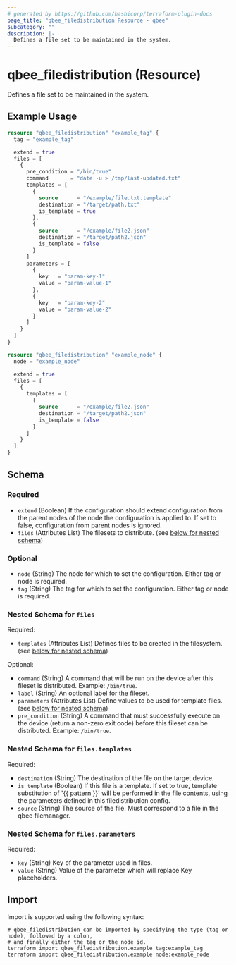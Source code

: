 ```yaml
---
# generated by https://github.com/hashicorp/terraform-plugin-docs
page_title: "qbee_filedistribution Resource - qbee"
subcategory: ""
description: |-
  Defines a file set to be maintained in the system.
---
```


# qbee_filedistribution (Resource)

Defines a file set to be maintained in the system.

## Example Usage

```terraform
resource "qbee_filedistribution" "example_tag" {
  tag = "example_tag"

  extend = true
  files = [
    {
      pre_condition = "/bin/true"
      command       = "date -u > /tmp/last-updated.txt"
      templates = [
        {
          source      = "/example/file.txt.template"
          destination = "/target/path.txt"
          is_template = true
        },
        {
          source      = "/example/file2.json"
          destination = "/target/path2.json"
          is_template = false
        }
      ]
      parameters = [
        {
          key   = "param-key-1"
          value = "param-value-1"
        },
        {
          key   = "param-key-2"
          value = "param-value-2"
        }
      ]
    }
  ]
}

resource "qbee_filedistribution" "example_node" {
  node = "example_node"

  extend = true
  files = [
    {
      templates = [
        {
          source      = "/example/file2.json"
          destination = "/target/path2.json"
          is_template = false
        }
      ]
    }
  ]
}
```

<!-- schema generated by tfplugindocs -->
## Schema

### Required

- `extend` (Boolean) If the configuration should extend configuration from the parent nodes of the node the configuration is applied to. If set to false, configuration from parent nodes is ignored.
- `files` (Attributes List) The filesets to distribute. (see [below for nested schema](#nestedatt--files))

### Optional

- `node` (String) The node for which to set the configuration. Either tag or node is required.
- `tag` (String) The tag for which to set the configuration. Either tag or node is required.

<a id="nestedatt--files"></a>
### Nested Schema for `files`

Required:

- `templates` (Attributes List) Defines files to be created in the filesystem. (see [below for nested schema](#nestedatt--files--templates))

Optional:

- `command` (String) A command that will be run on the device after this fileset is distributed. Example: `/bin/true`.
- `label` (String) An optional label for the fileset.
- `parameters` (Attributes List) Define values to be used for template files. (see [below for nested schema](#nestedatt--files--parameters))
- `pre_condition` (String) A command that must successfully execute on the device (return a non-zero exit code) before this fileset can be distributed. Example: `/bin/true`.

<a id="nestedatt--files--templates"></a>
### Nested Schema for `files.templates`

Required:

- `destination` (String) The destination of the file on the target device.
- `is_template` (Boolean) If this file is a template. If set to true, template substitution of '\{\{ pattern \}\}' will be performed in the file contents, using the parameters defined in this filedistribution config.
- `source` (String) The source of the file. Must correspond to a file in the qbee filemanager.


<a id="nestedatt--files--parameters"></a>
### Nested Schema for `files.parameters`

Required:

- `key` (String) Key of the parameter used in files.
- `value` (String) Value of the parameter which will replace Key placeholders.

## Import

Import is supported using the following syntax:

```shell
# qbee_filedistribution can be imported by specifying the type (tag or node), followed by a colon,
# and finally either the tag or the node id.
terraform import qbee_filedistribution.example tag:example_tag
terraform import qbee_filedistribution.example node:example_node
```
